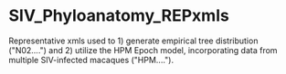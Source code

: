 # SIV_Phyloanatomy_REPxmls
Representative xmls used to 1) generate empirical tree distribution ("N02....") and 2) utilize the HPM Epoch model, incorporating data from multiple SIV-infected macaques ("HPM....").
